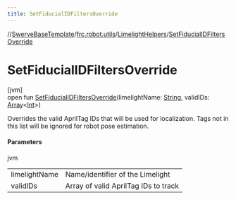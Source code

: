 ```yaml
---
title: SetFiducialIDFiltersOverride
---
```

//[SwerveBaseTemplate](../../../index.html)/[frc.robot.utils](../index.html)/[LimelightHelpers](index.html)/[SetFiducialIDFiltersOverride](-set-fiducial-i-d-filters-override.html)



# SetFiducialIDFiltersOverride



[jvm]\
open fun [SetFiducialIDFiltersOverride](-set-fiducial-i-d-filters-override.html)(limelightName: [String](https://docs.oracle.com/javase/8/docs/api/java/lang/String.html), validIDs: [Array](https://kotlinlang.org/api/latest/jvm/stdlib/kotlin/-array/index.html)&lt;[Int](https://kotlinlang.org/api/latest/jvm/stdlib/kotlin/-int/index.html)&gt;)



Overrides the valid AprilTag IDs that will be used for localization. Tags not in this list will be ignored for robot pose estimation.



#### Parameters


jvm

| | |
|---|---|
| limelightName | Name/identifier of the Limelight |
| validIDs | Array of valid AprilTag IDs to track |




